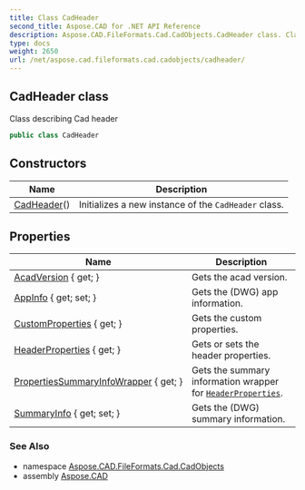 ```yaml
---
title: Class CadHeader
second_title: Aspose.CAD for .NET API Reference
description: Aspose.CAD.FileFormats.Cad.CadObjects.CadHeader class. Class describing Cad header
type: docs
weight: 2650
url: /net/aspose.cad.fileformats.cad.cadobjects/cadheader/
---
```

## CadHeader class

Class describing Cad header

```csharp
public class CadHeader
```

## Constructors

| Name | Description |
| --- | --- |
| [CadHeader](cadheader/)() | Initializes a new instance of the `CadHeader` class. |

## Properties

| Name | Description |
| --- | --- |
| [AcadVersion](../../aspose.cad.fileformats.cad.cadobjects/cadheader/acadversion/) { get; } | Gets the acad version. |
| [AppInfo](../../aspose.cad.fileformats.cad.cadobjects/cadheader/appinfo/) { get; set; } | Gets the (DWG) app information. |
| [CustomProperties](../../aspose.cad.fileformats.cad.cadobjects/cadheader/customproperties/) { get; } | Gets the custom properties. |
| [HeaderProperties](../../aspose.cad.fileformats.cad.cadobjects/cadheader/headerproperties/) { get; } | Gets or sets the header properties. |
| [PropertiesSummaryInfoWrapper](../../aspose.cad.fileformats.cad.cadobjects/cadheader/propertiessummaryinfowrapper/) { get; } | Gets the summary information wrapper for [`HeaderProperties`](./headerproperties/). |
| [SummaryInfo](../../aspose.cad.fileformats.cad.cadobjects/cadheader/summaryinfo/) { get; set; } | Gets the (DWG) summary information. |

### See Also

* namespace [Aspose.CAD.FileFormats.Cad.CadObjects](../../aspose.cad.fileformats.cad.cadobjects/)
* assembly [Aspose.CAD](../../)


